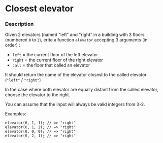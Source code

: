 # Closest elevator

### Description


Given 2 elevators (named "left" and "right" in a building with 3 floors (numbered `0` to `2`), erite a function `elevator` accepting 3 arguments (in order) :

- `left` = the current floor of the left elevator
- `right` = the current floor of the right elevator
- `call` = the floor that called an elevator

It should return the name of the elevator closest to the called elevator (`"left"` / `"right"`)

In the case where both elevator are equally distant from the called elevator, choose the elevator to the right.

You can assume that the input will always be valid integers from 0-2.

Examples:

```elevator(0, 1, 0); // => "left"
elevator(0, 1, 1); // => "right"
elevator(0, 1, 2); // => "right"
elevator(0, 0, 0); // => "right"
elevator(0, 2, 1); // => "right"
